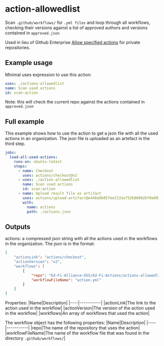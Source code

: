 # action-allowedlist

Scan `.github/workflows/` for `.yml files` and loop through all workflows, checking their versions against a list of approved authors and versions contained in `approved.json`

Used in lieu of Github Enterprise [Allow specified actions](https://docs.github.com/en/repositories/managing-your-repositorys-settings-and-features/enabling-features-for-your-repository/managing-github-actions-settings-for-a-repository#allowing-specific-actions-to-run) for private repositories.

## Example usage

Minimal uses expression to use this action:

``` yaml
uses: ./actions-allowedlist
name: Scan used actions
id: scan-action
```

Note: this will check the current repo against the actions contained in `approved.json`

## Full example

This example shows how to use the action to get a json file with all the used actions in an organization. The json file is uploaded as an artefact in the third step.

``` yaml
jobs:
  load-all-used-actions:
    runs-on: ubuntu-latest
    steps: 
      - name: Checkout
        uses: actions/checkout@v2
      - uses: ./action-allowedlist
        name: Scan used actions
        id: scan-action  
      - name: Upload result file as artifact
        uses: actions/upload-artifact@e448a9b857ee2131e752b06002bf0e093c65e571
        with: 
          name: actions
          path: ./actions.json
```

## Outputs

actions: a compressed json string with all the actions used in the workflows in the organization. The json is in the format:

``` json
[
    "actionLink": "actions/checkout",
    "actionVersion": "v2",
    "workflows": [
        {
            "repo": "Ed-Fi-Alliance-OSS/Ed-Fi-Actions/actions-allowedlist",
            "workflowFileName": "action.yml"
        }
    ]
]
```

Properties:
|Name|Description|
|----|-----------|
|actionLink|The link to the action used in the workflow|
|actionVersion|The version of the action used in the workflow|
|workflows|An array of workflows that used the action|

The workflow object has the following properties:
|Name|Description|
|----|-----------|
|repo|The name of the repository that uses the action|
|workflowFileName|The name of the workflow file that was found in the directory `.github/workflows/`|

